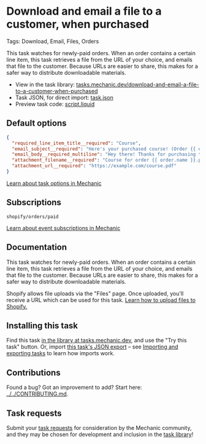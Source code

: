 # Download and email a file to a customer, when purchased

Tags: Download, Email, Files, Orders

This task watches for newly-paid orders. When an order contains a certain line item, this task retrieves a file from the URL of your choice, and emails that file to the customer. Because URLs are easier to share, this makes for a safer way to distribute downloadable materials.

* View in the task library: [tasks.mechanic.dev/download-and-email-a-file-to-a-customer-when-purchased](https://tasks.mechanic.dev/download-and-email-a-file-to-a-customer-when-purchased)
* Task JSON, for direct import: [task.json](../../tasks/download-and-email-a-file-to-a-customer-when-purchased.json)
* Preview task code: [script.liquid](./script.liquid)

## Default options

```json
{
  "required_line_item_title__required": "Course",
  "email_subject__required": "Here's your purchased course! (Order {{ order.name }})",
  "email_body__required_multiline": "Hey there! Thanks for purchasing this course. You'll find the PDF attached to this email. :)\n\nThanks,\n{{ shop.name }}",
  "attachment_filename__required": "Course for order {{ order.name }}.pdf",
  "attachment_url__required": "https://example.com/course.pdf"
}
```

[Learn about task options in Mechanic](https://learn.mechanic.dev/core/tasks/options)

## Subscriptions

```liquid
shopify/orders/paid
```

[Learn about event subscriptions in Mechanic](https://learn.mechanic.dev/core/tasks/subscriptions)

## Documentation

This task watches for newly-paid orders. When an order contains a certain line item, this task retrieves a file from the URL of your choice, and emails that file to the customer. Because URLs are easier to share, this makes for a safer way to distribute downloadable materials.

Shopify allows file uploads via the "Files" page. Once uploaded, you'll receive a URL which can be used for this task. [Learn how to upload files to Shopify.](https://help.shopify.com/en/manual/sell-online/online-store/file-uploads#upload-a-file-on-the-files-page)

## Installing this task

Find this task [in the library at tasks.mechanic.dev](https://tasks.mechanic.dev/download-and-email-a-file-to-a-customer-when-purchased), and use the "Try this task" button. Or, import [this task's JSON export](../../tasks/download-and-email-a-file-to-a-customer-when-purchased.json) – see [Importing and exporting tasks](https://learn.mechanic.dev/core/tasks/import-and-export) to learn how imports work.

## Contributions

Found a bug? Got an improvement to add? Start here: [../../CONTRIBUTING.md](../../CONTRIBUTING.md).

## Task requests

Submit your [task requests](https://mechanic.canny.io/task-requests) for consideration by the Mechanic community, and they may be chosen for development and inclusion in the [task library](https://tasks.mechanic.dev/)!
